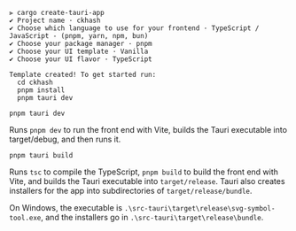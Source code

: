```terminal
⫸ cargo create-tauri-app
✔ Project name · ckhash
✔ Choose which language to use for your frontend · TypeScript / JavaScript - (pnpm, yarn, npm, bun)
✔ Choose your package manager · pnpm
✔ Choose your UI template · Vanilla
✔ Choose your UI flavor · TypeScript

Template created! To get started run:
  cd ckhash
  pnpm install
  pnpm tauri dev
```

```
pnpm tauri dev
```
Runs `pnpm dev` to run the front end with Vite, 
builds the Tauri executable into target/debug, and then runs it.
```
pnpm tauri build
```
Runs `tsc` to compile the TypeScript, 
`pnpm build` to build the front end with Vite, and builds the Tauri executable into `target/release`.
Tauri also creates installers for the app into subdirectories of `target/release/bundle`.  

On Windows, the executable is `.\src-tauri\target\release\svg-symbol-tool.exe`, and the installers go in `.\src-tauri\target\release\bundle`.
